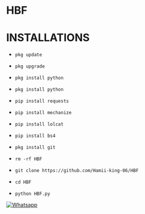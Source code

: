 # HBF

# INSTALLATIONS
- `pkg update`

- `pkg upgrade`

- `pkg install python`

- `pkg install python`

- `pip install requests`

- `pip install mechanize`

- `pip install lolcat`

- `pip install bs4`

- `pkg install git`

- `rm -rf HBF`

- `git clone https://github.com/Hamii-king-06/HBF`

 - `cd HBF`

- `python HBF.py`








 [![Whatsapp](https://img.shields.io/badge/Whatsapp-HAMII-deepgreen?style=flat-square&logo=whatsapp)](https://wa.me/+994401314689)
